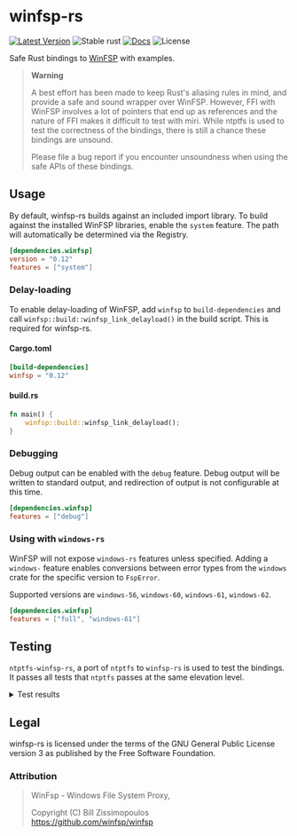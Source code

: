 # winfsp-rs

[![Latest Version](https://img.shields.io/crates/v/winfsp.svg)](https://crates.io/crates/winfsp) ![Stable rust](https://img.shields.io/badge/rust-1.87-blue.svg) [![Docs](https://docs.rs/winfsp/badge.svg)](https://docs.rs/winfsp) ![License](https://img.shields.io/crates/l/winfsp)

Safe Rust bindings to [WinFSP](https://github.com/winfsp/winfsp) with examples. 

> **Warning**
> 
> A best effort has been made to keep Rust's aliasing rules in mind, and provide a safe and sound wrapper over
> WinFSP. However, FFI with WinFSP involves a lot of pointers that end up as references and the nature of FFI makes
> it difficult to test with miri. While ntptfs is used to test the correctness of the bindings,
> there is still a chance these bindings are unsound.
> 
> Please file a bug report if you encounter unsoundness when using the safe APIs of these bindings.

## Usage
By default, winfsp-rs builds against an included import library. To build against the installed WinFSP libraries, enable the `system`
feature. The path will automatically be determined via the Registry.

```toml
[dependencies.winfsp]
version = "0.12"
features = ["system"]
```
### Delay-loading
To enable delay-loading of WinFSP, add `winfsp` to `build-dependencies` and call `winfsp::build::winfsp_link_delayload()` in
the build script. This is required for winfsp-rs.

#### Cargo.toml
```toml
[build-dependencies]
winfsp = "0.12"
```

#### build.rs
```rust
fn main() { 
    winfsp::build::winfsp_link_delayload();
}
```

### Debugging
Debug output can be enabled with the `debug` feature. Debug output will be written to standard output, 
and redirection of output is not configurable at this time.
```toml
[dependencies.winfsp]
features = ["debug"]
```

### Using with `windows-rs`

WinFSP will not expose `windows-rs` features unless specified. Adding a `windows-` feature enables conversions between
error types from the `windows` crate for the specific version to `FspError`.

Supported versions are `windows-56`, `windows-60`, `windows-61`, `windows-62`.

```toml
[dependencies.winfsp]
features = ["full", "windows-61"]
```

## Testing
`ntptfs-winfsp-rs`, a port of `ntptfs` to `winfsp-rs` is used to test the bindings. It passes all tests that `ntptfs`
passes at the same elevation level.

<details>
<summary>Test results</summary>

```
❯ F:\winfsp-tests-x64 --external --resilient +* --case-insensitive-cmp -delete_access_test -getfileattr_test -exec_rename_dir_test -rename_flipflop_test -stream_rename_flipflop_test -stream_getstreaminfo_test -ea*
create_test............................ OK 0.02s
create_fileattr_test................... OK 0.01s
create_readonlydir_test................ OK 0.01s
create_related_test.................... OK 0.00s
create_allocation_test................. OK 0.01s
create_sd_test......................... OK 0.01s
create_notraverse_test................. OK 0.00s
create_backup_test..................... OK 0.00s
create_restore_test.................... OK 0.00s
create_share_test...................... OK 0.01s
create_curdir_test..................... OK 0.00s
create_namelen_test.................... OK 0.01s
getfileinfo_test....................... OK 0.00s
getfileinfo_name_test.................. OK 0.00s
setfileinfo_test....................... OK 0.00s
delete_test............................ OK 0.00s
delete_pending_test.................... OK 0.00s
delete_mmap_test....................... OK 0.00s
delete_standby_test.................... OK 0.07s
delete_ex_test......................... OK 0.01s
rename_test............................ OK 0.02s
rename_backslash_test.................. OK 0.01s
rename_open_test....................... OK 0.00s
rename_caseins_test.................... OK 0.01s
rename_mmap_test....................... OK 0.01s
rename_standby_test.................... OK 0.15s
rename_ex_test......................... OK 0.01s
getvolinfo_test........................ OK 0.00s
setvolinfo_test........................ OK 0.00s
getsecurity_test....................... OK 0.00s
setsecurity_test....................... OK 0.00s
security_stress_meta_test.............. OK 0.24s
rdwr_noncached_test.................... OK 0.02s
rdwr_noncached_overlapped_test......... OK 0.02s
rdwr_cached_test....................... OK 0.02s
rdwr_cached_append_test................ OK 0.01s
rdwr_cached_overlapped_test............ OK 0.02s
rdwr_writethru_test.................... OK 0.01s
rdwr_writethru_append_test............. OK 0.01s
rdwr_writethru_overlapped_test......... OK 0.01s
rdwr_mmap_test......................... OK 0.15s
rdwr_mixed_test........................ OK 0.01s
flush_test............................. OK 0.05s
flush_volume_test...................... OK 0.00s
lock_noncached_test.................... OK 0.02s
lock_noncached_overlapped_test......... OK 0.01s
lock_cached_test....................... OK 0.01s
lock_cached_overlapped_test............ OK 0.01s
querydir_test.......................... OK 0.64s
querydir_nodup_test.................... OK 4.43s
querydir_single_test................... OK 1.78s
querydir_expire_cache_test............. OK 0.00s
querydir_buffer_overflow_test.......... OK 0.00s
querydir_namelen_test.................. OK 0.01s
dirnotify_test......................... OK 1.01s
exec_test.............................. OK 0.02s
exec_delete_test....................... OK 1.03s
exec_rename_test....................... OK 1.03s
reparse_guid_test...................... OK 4.83s
reparse_nfs_test....................... OK 0.00s
reparse_symlink_test................... OK 0.01s
reparse_symlink_relative_test.......... OK 0.04s
stream_create_test..................... OK 0.02s
stream_create_overwrite_test........... OK 0.01s
stream_create_related_test............. OK 0.00s
stream_create_sd_test.................. OK 0.00s
stream_create_share_test............... OK 0.03s
stream_getfileinfo_test................ OK 0.00s
stream_setfileinfo_test................ OK 0.01s
stream_delete_test..................... OK 0.01s
stream_delete_pending_test............. OK 0.01s
stream_getsecurity_test................ OK 0.00s
stream_setsecurity_test................ OK 0.00s
stream_getstreaminfo_expire_cache_test. OK 0.00s
stream_dirnotify_test.................. OK 1.01s
oplock_level1_test..................... OK 1.31s
oplock_level2_test..................... OK 2.48s
oplock_batch_test...................... OK 1.25s
oplock_filter_test..................... OK 1.24s
oplock_rwh_test........................ OK 1.24s
oplock_rw_test......................... OK 1.24s
oplock_rh_test......................... OK 2.48s
oplock_r_test.......................... OK 2.48s
oplock_not_granted_test................ OK 0.00s
wsl_stat_test.......................... OK 0.00s
--- COMPLETE ---
```

</details>

## Legal
winfsp-rs is licensed under the terms of the GNU General Public License version 3 as published by the
Free Software Foundation.

### Attribution

> WinFsp - Windows File System Proxy,
> 
> Copyright (C) Bill Zissimopoulos \
> https://github.com/winfsp/winfsp
